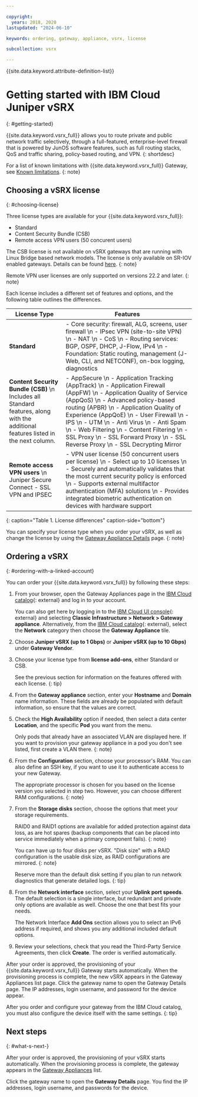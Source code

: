 ```yaml
---

copyright:
  years: 2018, 2020
lastupdated: "2024-06-10"

keywords: ordering, gateway, appliance, vsrx, license

subcollection: vsrx

---
```


{{site.data.keyword.attribute-definition-list}}

# Getting started with IBM Cloud Juniper vSRX
{: #getting-started}

{{site.data.keyword.vsrx_full}} allows you to route private and public network traffic selectively, through a full-featured, enterprise-level firewall that is powered by JunOS software features, such as full routing stacks, QoS and traffic sharing, policy-based routing, and VPN.
{: shortdesc}

For a list of known limitations with {{site.data.keyword.vsrx_full}} Gateway, see [Known limitations](/docs/vsrx?topic=vsrx-known-limitations-for-ibm-cloud-juniper-vsrx).
{: note}

## Choosing a vSRX license
{: #choosing-license}

Three license types are available for your {{site.data.keyword.vsrx_full}}:

* Standard
* Content Security Bundle (CSB)
* Remote access VPN users (50 concurent users)

The CSB license is not available on vSRX gateways that are running with Linux Bridge based network models. The license is only available on SR-IOV enabled gateways. Details can be found [here](/docs/vsrx?topic=vsrx-unsupported-upgrade).
{: note}

Remote VPN user licenses are only supported on versions 22.2 and later.
{: note}

Each license includes a different set of features and options, and the following table outlines the differences.

| License Type  | Features |
| ------------- | ------------- |
| **Standard** | - Core security: firewall, ALG, screens, user firewall  \n - IPsec VPN (site-to-site VPN)  \n - NAT  \n - CoS  \n - Routing services: BGP, OSPF, DHCP, J-Flow, IPv4  \n - Foundation: Static routing, management (J-Web, CLI, and NETCONF), on-box logging, diagnostics |
| **Content Security Bundle (CSB)**  \n Includes all Standard features, along with the additional features listed in the next column. | - AppSecure  \n  - Application Tracking (AppTrack)  \n  - Application Firewall (AppFW)  \n  - Application Quality of Service (AppQoS)  \n  - Advanced policy-based routing (APBR)  \n  - Application Quality of Experience (AppQoE)  \n - User Firewall  \n - IPS  \n  - UTM  \n  - Anti Virus  \n  - Anti Spam  \n  - Web Filtering   \n  - Content Filtering  \n  - SSL Proxy  \n  - SSL Forward Proxy  \n  - SSL Reverse Proxy  \n  - SSL Decrypting Mirror |
| **Remote access VPN users** \n Juniper Secure Connect - SSL VPN and IPSEC | - VPN user license (50 concurrent users per license) \n - Select up to 10 licenses \n - Securely and automatically validates that the most current security policy is enforced \n  - Supports external multifactor authentication (MFA) solutions \n  - Provides integrated biometric authentication on devices with hardware support 
{: caption="Table 1. License differences" caption-side="bottom"}

You can specify your license type when you order your vSRX, as well as change the license by using the [Gateway Appliance Details](/docs/vsrx?topic=vsrx-vsrx-licenses#vsrx-licenses) page.
{: note}

## Ordering a vSRX
{: #ordering-with-a-linked-account}

You can order your {{site.data.keyword.vsrx_full}} by following these steps:

1. From your browser, open the Gateway Appliances page in the [IBM Cloud catalog](/gen1/infrastructure/provision/gateway){: external} and log in to your account.

   You can also get here by logging in to the [IBM Cloud UI console](/login){: external} and selecting **Classic Infrastructure > Network > Gateway appliance**. Alternatively, from the [IBM Cloud catalog](/catalog){: external}, select the **Network** category then choose the **Gateway Appliance** tile.

2. Choose **Juniper vSRX (up to 1 Gbps)** or **Juniper vSRX (up to 10 Gbps)** under **Gateway Vendor**.

3. Choose your license type from **license add-ons**, either Standard or CSB.

   See the previous section for information on the features offered with each license.
   {: tip}

4. From the **Gateway appliance** section, enter your **Hostname** and **Domain** name information. These fields are already be populated with default information, so ensure that the values are correct.

5. Check the **High Availability** option if needed, then select a data center **Location**, and the specific **Pod** you want from the menu.

   Only pods that already have an associated VLAN are displayed here. If you want to provision your gateway appliance in a pod you don't see listed, first create a VLAN there.
   {: note}

6. From the **Configuration** section, choose your processor's RAM. You can also define an SSH key, if you want to use it to authenticate access to your new Gateway.

   The appropriate processor is chosen for you based on the license version you selected in step two. However, you can choose different RAM configurations.
   {: note}

7. From the **Storage disks** section, choose the options that meet your storage requirements.

   RAID0 and RAID1 options are available for added protection against data loss, as are hot spares (backup components that can be placed into service immediately when a primary component fails).
   {: note}

   You can have up to four disks per vSRX. "Disk size" with a RAID configuration is the usable disk size, as RAID configurations are mirrored.
   {: note}

   Reserve more than the default disk setting if you plan to run network diagnostics that generate detailed logs.
   {: tip}

8. From the **Network interface** section, select your **Uplink port speeds**. The default selection is a single interface, but redundant and private only options are available as well. Choose the one that best fits your needs.

   The Network Interface **Add Ons** section allows you to select an IPv6 address if required, and shows you any additional included default options.

9. Review your selections, check that you read the Third-Party Service Agreements, then click **Create**. The order is verified automatically.

After your order is approved, the provisioning of your {{site.data.keyword.vsrx_full}} Gateway starts automatically. When the provisioning process is complete, the new vSRX appears in the Gateway Appliances list page. Click the gateway name to open the Gateway Details page. The IP addresses, login username, and password for the device appear.

After you order and configure your gateway from the IBM Cloud catalog, you must also configure the device itself with the same settings.
{: tip}

## Next steps
{: #what-s-next-}

After your order is approved, the provisioning of your vSRX starts automatically. When the provisioning process is complete, the gateway appears in the [Gateway Appliances](/docs/gateway-appliance?topic=gateway-appliance-viewing-all-gateway-appliances) list.

Click the gateway name to open the **Gateway Details** page. You find the IP addresses, login username, and passwords for the device.
